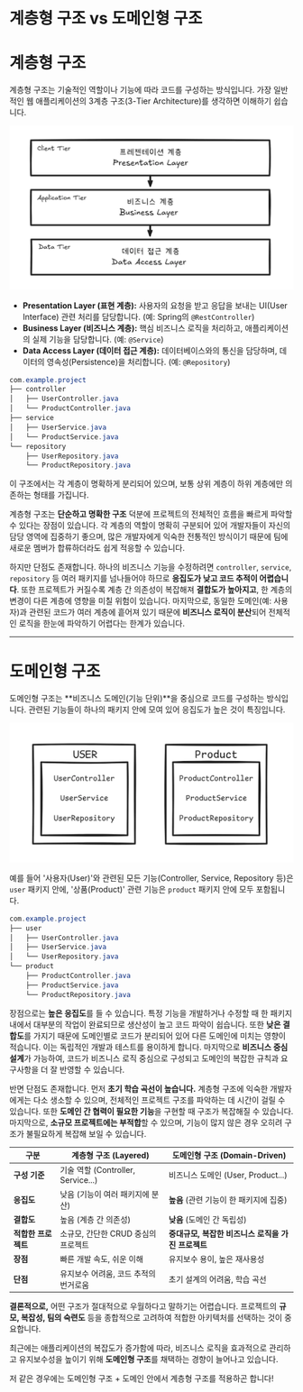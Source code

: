 # 계층형 구조 vs 도메인형 구조

# 계층형 구조

계층형 구조는 기술적인 역할이나 기능에 따라 코드를 구성하는 방식입니다. 가장 일반적인 웹 애플리케이션의 3계층 구조(3-Tier Architecture)를 생각하면 이해하기 쉽습니다.

![image.png](../chapter04/image/structure_1.png)

- **Presentation Layer (표현 계층):** 사용자의 요청을 받고 응답을 보내는 UI(User Interface) 관련 처리를 담당합니다. (예: Spring의 `@RestController`)
- **Business Layer (비즈니스 계층):** 핵심 비즈니스 로직을 처리하고, 애플리케이션의 실제 기능을 담당합니다. (예: `@Service`)
- **Data Access Layer (데이터 접근 계층):** 데이터베이스와의 통신을 담당하며, 데이터의 영속성(Persistence)을 처리합니다. (예: `@Repository`)

```java
com.example.project
├── controller
│   ├── UserController.java
│   └── ProductController.java
├── service
│   ├── UserService.java
│   └── ProductService.java
└── repository
    ├── UserRepository.java
    └── ProductRepository.java
```

이 구조에서는 각 계층이 명확하게 분리되어 있으며, 보통 상위 계층이 하위 계층에만 의존하는 형태를 가집니다.

계층형 구조는 **단순하고 명확한 구조** 덕분에 프로젝트의 전체적인 흐름을 빠르게 파악할 수 있다는 장점이 있습니다. 각 계층의 역할이 명확히 구분되어 있어 개발자들이 자신의 담당 영역에 집중하기 좋으며, 많은 개발자에게 익숙한 전통적인 방식이기 때문에 팀에 새로운 멤버가 합류하더라도 쉽게 적응할 수 있습니다.

하지만 단점도 존재합니다. 하나의 비즈니스 기능을 수정하려면 `controller`, `service`, `repository` 등 여러 패키지를 넘나들어야 하므로 **응집도가 낮고 코드 추적이 어렵습니다**. 또한 프로젝트가 커질수록 계층 간 의존성이 복잡해져 **결합도가 높아지고**, 한 계층의 변경이 다른 계층에 영향을 미칠 위험이 있습니다. 마지막으로, 동일한 도메인(예: 사용자)과 관련된 코드가 여러 계층에 흩어져 있기 때문에 **비즈니스 로직이 분산**되어 전체적인 로직을 한눈에 파악하기 어렵다는 한계가 있습니다.

---

# 도메인형 구조

도메인형 구조는 **비즈니스 도메인(기능 단위)**을 중심으로 코드를 구성하는 방식입니다. 관련된 기능들이 하나의 패키지 안에 모여 있어 응집도가 높은 것이 특징입니다.

![image.png](../chapter04/image/structure_2.png)

예를 들어 '사용자(User)'와 관련된 모든 기능(Controller, Service, Repository 등)은 `user` 패키지 안에, '상품(Product)' 관련 기능은 `product` 패키지 안에 모두 포함됩니다.

```java
com.example.project
├── user
│   ├── UserController.java
│   ├── UserService.java
│   └── UserRepository.java
└── product
    ├── ProductController.java
    ├── ProductService.java
    └── ProductRepository.java
```

장점으로는 **높은 응집도**를 들 수 있습니다. 특정 기능을 개발하거나 수정할 때 한 패키지 내에서 대부분의 작업이 완료되므로 생산성이 높고 코드 파악이 쉽습니다. 또한 **낮은 결합도**를 가지기 때문에 도메인별로 코드가 분리되어 있어 다른 도메인에 미치는 영향이 적습니다. 이는 독립적인 개발과 테스트를 용이하게 합니다. 마지막으로 **비즈니스 중심 설계**가 가능하여, 코드가 비즈니스 로직 중심으로 구성되고 도메인의 복잡한 규칙과 요구사항을 더 잘 반영할 수 있습니다.

반면 단점도 존재합니다. 먼저 **초기 학습 곡선이 높습니다.** 계층형 구조에 익숙한 개발자에게는 다소 생소할 수 있으며, 전체적인 프로젝트 구조를 파악하는 데 시간이 걸릴 수 있습니다. 또한 **도메인 간 협력이 필요한 기능**을 구현할 때 구조가 복잡해질 수 있습니다. 마지막으로, **소규모 프로젝트에는 부적합**할 수 있으며, 기능이 많지 않은 경우 오히려 구조가 불필요하게 복잡해 보일 수 있습니다.

| 구분 | 계층형 구조 (Layered) | 도메인형 구조 (Domain-Driven) |
| --- | --- | --- |
| **구성 기준** | 기술 역할 (Controller, Service...) | 비즈니스 도메인 (User, Product...) |
| **응집도** | 낮음 (기능이 여러 패키지에 분산) | **높음** (관련 기능이 한 패키지에 집중) |
| **결합도** | 높음 (계층 간 의존성) | **낮음** (도메인 간 독립성) |
| **적합한 프로젝트** | 소규모, 간단한 CRUD 중심의 프로젝트 | **중대규모, 복잡한 비즈니스 로직을 가진 프로젝트** |
| **장점** | 빠른 개발 속도, 쉬운 이해 | 유지보수 용이, 높은 재사용성 |
| **단점** | 유지보수 어려움, 코드 추적의 번거로움 | 초기 설계의 어려움, 학습 곡선 |

**결론적으로,** 어떤 구조가 절대적으로 우월하다고 말하기는 어렵습니다. 프로젝트의 **규모, 복잡성, 팀의 숙련도** 등을 종합적으로 고려하여 적합한 아키텍처를 선택하는 것이 중요합니다.

최근에는 애플리케이션의 복잡도가 증가함에 따라, 비즈니스 로직을 효과적으로 관리하고 유지보수성을 높이기 위해 **도메인형 구조**를 채택하는 경향이 늘어나고 있습니다.

저 같은 경우에는 도메인형 구조 + 도메인 안에서 계층형 구조를 적용하곤 합니다!